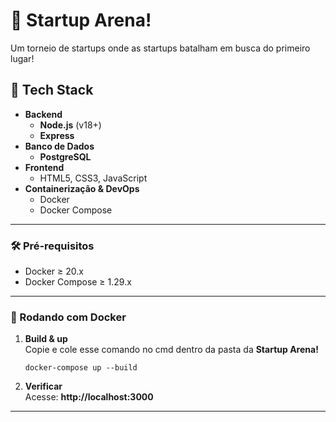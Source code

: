 # 🚀 Startup Arena! 

Um torneio de startups onde as startups batalham em busca do primeiro lugar!

## 🧰 Tech Stack

- **Backend**  
  - **Node.js** (v18+)  
  - **Express**  
- **Banco de Dados**  
  - **PostgreSQL**  
- **Frontend**  
  - HTML5, CSS3, JavaScript 
- **Containerização & DevOps**  
  - Docker  
  - Docker Compose  

---

### 🛠 Pré‑requisitos
- Docker ≥ 20.x  
- Docker Compose ≥ 1.29.x  

---

### 🐳 Rodando com Docker
1. **Build & up**  
   Copie e cole esse comando no cmd dentro da pasta da **Startup Arena!**
   ```
   docker-compose up --build
   ```
   

2. **Verificar**  
   Acesse: **http://localhost:3000**

---
